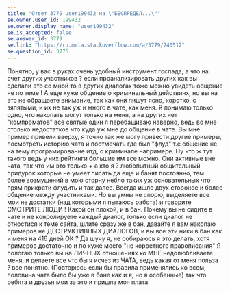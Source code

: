 ```yaml
---
title: "Ответ 3779 user199432 на \"БЕСПРЕДЕЛ...\""
se.owner.user_id: 199432
se.owner.display_name: "user199432"
se.is_accepted: false
se.answer_id: 3779
se.link: "https://ru.meta.stackoverflow.com/a/3779/240512"
se.question_id: 3776
---
```


Понятно, у вас в руках очень удобный инструмент госпада, а что на счет других участников ? если проанализировать других как вы сделали это со мной то в других диалогах тоже можно увидеть общение не по теме ! А еще хуже общение о криминальный действиях, но вы на это не обращаете внимание, так как они пишут ясно, коротко, с зяпятыми, и их не так уж и много в чате, как меня. Я понимаю только одно, что накопать могут только на меня, а на других нет "компроматов" все святые один я перебащиваю наверно, ведь во мне столько недостатков что куда уж мне до общение в чате. Вы мне пример привели вверху, я точно так же могу привести другие примеры, посмотреть историю чата и поотмечать где был "флуд" т.е общение не на тему програмирование итд, о криминале напримере. Ну что ж тут такого ведь у них рейтинги большие им все можно. Они активные вне чата, так что им это только + а кто я ? любопытный общительный придурок которые не умеет писать да еще и банят постоянно, тем более возмущений в мою сторну небло таких уж основательных что прям прикрати флудить и так далее. Всегда ишло двух сторонее и более общение между участниками. Но вы умны не спорю, выделяете все мои не достатки (над которыми я пытаюсь работа) и говорите СМОТРИТЕ ЛЮДИ ! Какой он плохой, и в бан. Почему вы не сидите в чате и не конролируете каждый диалог, только если диалог не отностися к теме сайта, шлите сразу же в бан, давайте я вам накопаю примеров не ДЕСТРУКТИВНЫХ ДИАЛОГОВ, и вы все эти ники в бан как и меня на 416 дней ОК ? Да шучу я, не собираюсь я это делать, хотя примеров достаточно и по хуже моего "не корретного правописания" Я пологаю только вы на ЛИЧНЫХ отношениях ко МНЕ недолюбливаете меня, и делаете все что бы я исчез из ЧАТА, ведь какая от меня польза ? все понятно. (Повторюсь если бы правила применялись ко всем, половина чата было бы уже в бане как и я, но я особенные) так что ребята и друзья мои за это и пришла моя плата.
